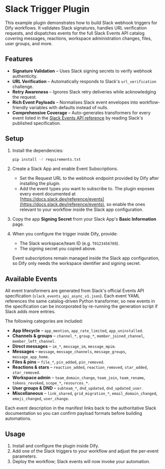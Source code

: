 # Slack Trigger Plugin

This example plugin demonstrates how to build Slack webhook triggers for Dify workflows.
It validates Slack signatures, handles URL verification requests, and dispatches events
for the full Slack Events API catalog covering messages, reactions, workspace administration
changes, files, user groups, and more.

## Features

- **Signature Validation** – Uses Slack signing secrets to verify webhook authenticity.
- **URL Verification** – Automatically responds to Slack's `url_verification` challenge.
- **Retry Awareness** – Ignores Slack retry deliveries while acknowledging the request.
- **Rich Event Payloads** – Normalises Slack event envelopes into workflow-friendly variables with defaults instead of nulls.
- **Comprehensive Coverage** – Auto-generates transformers for every event listed in the [Slack Events API reference](https://docs.slack.dev/reference/events) by reading Slack's published specification.

## Setup

1. Install the dependencies:

   ```bash
   pip install -r requirements.txt
   ```

2. Create a Slack App and enable Event Subscriptions.
   - Set the Request URL to the webhook endpoint provided by Dify after installing the plugin.
   - Add the event types you want to subscribe to. The plugin exposes every event documented at [https://docs.slack.dev/reference/events](https://docs.slack.dev/reference/events), so enable the ones relevant to your workflow inside the Slack app configuration.

3. Copy the app **Signing Secret** from your Slack App's **Basic Information** page.

4. When you configure the trigger inside Dify, provide:
   - The Slack workspace/team ID (e.g. `T0123456789`).
   - The signing secret you copied above.

   Event subscriptions remain managed inside the Slack app configuration, so Dify only needs the workspace identifier and signing secret.

## Available Events

All event transformers are generated from Slack's official Events API specification (`slack_events_api_async_v1.json`). Each
event YAML references the same catalog-driven Python transformer, so new events in the specification can be incorporated by
re-running the generation script if Slack adds more entries.

The following categories are included:

- **App lifecycle** – `app_mention`, `app_rate_limited`, `app_uninstalled`.
- **Channels & groups** – `channel_*`, `group_*`, `member_joined_channel`, `member_left_channel`.
- **Direct messages** – `im_*`, `message_im`, `message_mpim`.
- **Messages** – `message`, `message_channels`, `message_groups`, `message_app_home`.
- **Files & pins** – `file_*`, `pin_added`, `pin_removed`.
- **Reactions & stars** – `reaction_added`, `reaction_removed`, `star_added`, `star_removed`.
- **Workspace admin** – `team_domain_change`, `team_join`, `team_rename`, `tokens_revoked`, `scope_*`, `resources_*`.
- **User groups & DND** – `subteam_*`, `dnd_updated`, `dnd_updated_user`.
- **Miscellaneous** – `link_shared`, `grid_migration_*`, `email_domain_changed`, `emoji_changed`, `user_change`.

Each event description in the manifest links back to the authoritative Slack documentation so you can confirm payload formats
before building automations.

## Usage

1. Install and configure the plugin inside Dify.
2. Add one of the Slack triggers to your workflow and adjust the per-event parameters.
3. Deploy the workflow; Slack events will now invoke your automation.
